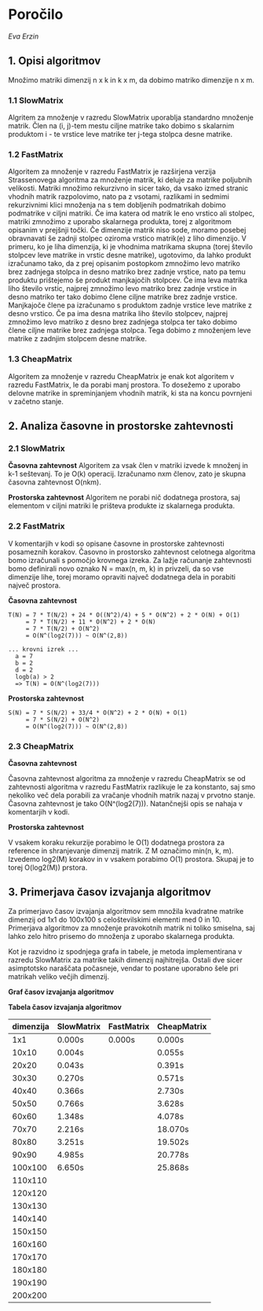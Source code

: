 # Poročilo

*Eva Erzin*

## 1. Opisi algoritmov

Množimo matriki dimenzij n x k in k x m, da dobimo matriko dimenzije n x m.

### 1.1 SlowMatrix

Algritem za množenje v razredu SlowMatrix uporablja standardno množenje matrik. Člen na (i, j)-tem mestu ciljne matrike tako dobimo s skalarnim produktom i - te vrstice leve matrike ter j-tega stolpca desne matrike.

### 1.2 FastMatrix

Algoritem za množenje v razredu FastMatrix je razširjena verzija Strassenovega algoritma za množenje matrik, ki deluje za matrike poljubnih velikosti.
Matriki množimo rekurzivno in sicer tako, da vsako izmed stranic vhodnih matrik razpolovimo, nato pa z vsotami, razlikami in sedmimi rekurzivnimi klici množenja na s tem dobljenih podmatrikah dobimo podmatrike v ciljni matriki.
Če ima katera od matrik le eno vrstico ali stolpec, matriki zmnožimo z uporabo skalarnega produkta, torej z algoritmom opisanim v prejšnji točki.
Če dimenzije matrik niso sode, moramo posebej obravnavati še zadnji stolpec oziroma vrstico matrik(e) z liho dimenzijo. 
V primeru, ko je liha dimenzija, ki je vhodnima matrikama skupna (torej število stolpcev leve matrike in vrstic desne matrike), ugotovimo, da lahko produkt izračunamo tako, da z prej opisanim postopkom zmnožimo levo matriko brez zadnjega stolpca in desno matriko brez zadnje vrstice, nato pa temu produktu prištejemo še produkt manjkajočih stolpcev.
Če ima leva matrika liho število vrstic, najprej zmnožimo levo matriko brez zadnje vrstice in desno matriko ter tako dobimo člene ciljne matrike brez zadnje vrstice. Manjkajoče člene pa izračunamo s produktom zadnje vrstice leve matrike z desno vrstico.
Če pa ima desna matrika liho število stolpcev, najprej zmnožimo levo matriko z desno brez zadnjega stolpca ter tako dobimo člene ciljne matrike brez zadnjega stolpca. Tega dobimo z množenjem leve matrike z zadnjim stolpcem desne matrike.

### 1.3 CheapMatrix

Algoritem za množenje v razredu CheapMatrix je enak kot algoritem v razredu FastMatrix, le da porabi manj prostora. To dosežemo z uporabo delovne matrike in spreminjanjem vhodnih matrik, ki sta na koncu povrnjeni v začetno stanje. 


## 2. Analiza časovne in prostorske zahtevnosti

### 2.1 SlowMatrix

**Časovna zahtevnost**
Algoritem za vsak člen v matriki izvede k množenj in k-1 seštevanj. To je O(k) operacij. Izračunamo nxm členov, zato je skupna časovna zahtevnost O(nkm).

**Prostorska zahtevnost**
Algoritem ne porabi nič dodatnega prostora, saj elementom v ciljni matriki le prišteva produkte iz skalarnega produkta.

### 2.2 FastMatrix

V komentarjih v kodi so opisane časovne in prostorske zahtevnosti posameznih korakov. Časovno in prostorsko zahtevnost celotnega algoritma bomo izračunali s pomočjo krovnega izreka. 
Za lažje računanje zahtevnosti bomo definirali novo oznako N = max(n, m, k) in privzeli, da so vse dimenzije lihe, torej moramo opraviti največ dodatnega dela in porabiti največ prostora.

**Časovna zahtevnost**

```
T(N) = 7 * T(N/2) + 24 * O((N^2)/4) + 5 * O(N^2) + 2 * O(N) + O(1)
     = 7 * T(N/2) + 11 * O(N^2) + 2 * O(N)
     = 7 * T(N/2) + O(N^2)
     = O(N^(log2(7))) ~ O(N^(2,8))
           
... krovni izrek ...
  a = 7
  b = 2
  d = 2
  logb(a) > 2
  => T(N) = O(N^(log2(7)))
```

**Prostorska zahtevnost**

```
S(N) = 7 * S(N/2) + 33/4 * O(N^2) + 2 * O(N) + O(1)
     = 7 * S(N/2) + O(N^2)
     = O(N^(log2(7))) ~ O(N^(2,8))
```

### 2.3 CheapMatrix

**Časovna zahtevnost**

Časovna zahtevnost algoritma za množenje v razredu CheapMatrix se od zahtevnosti algoritma v razredu FastMatrix razlikuje le za konstanto, saj smo nekoliko več dela porabili za vračanje vhodnih matrik nazaj v prvotno stanje. Časovna zahtevnost je tako O(N^(log2(7))). Natančnejši opis se nahaja v komentarjih v kodi.

**Prostorska zahtevnost**

V vsakem koraku rekurzije porabimo le O(1) dodatnega prostora za reference in shranjevanje dimenzij matrik. 
Z M označimo min(n, k, m).
Izvedemo log2(M) korakov in v vsakem porabimo O(1) prostora. Skupaj je to torej O(log2(M)) prstora.

## 3. Primerjava časov izvajanja algoritmov 

Za primerjavo časov izvajanja algoritmov sem množila kvadratne matrike dimenzij od 1x1 do 100x100 s celoštevilskimi elementi med 0 in 10.
Primerjava algoritmov za množenje pravokotnih matrik ni toliko smiselna, saj lahko zelo hitro prisemo do množenja z uporabo skalarnega produkta.

Kot je razvidno iz spodnjega grafa in tabele, je metoda implementirana v razredu SlowMatrix za matrike takih dimenzij najhitrejša. Ostali dve sicer asimptotsko naraščata počasneje, vendar to postane uporabno šele pri matrikah veliko večjih dimenzij.

**Graf časov izvajanja algoritmov**

**Tabela časov izvajanja algoritmov**

|dimenzija|SlowMatrix|FastMatrix|CheapMatrix|
|---|---|---|---|
|1x1|0.000s|0.000s|0.000s|
|10x10|0.004s||0.055s|
|20x20|0.043s||0.391s|
|30x30|0.270s||0.571s|
|40x40|0.366s||2.730s|
|50x50|0.766s||3.628s|
|60x60|1.348s||4.078s|
|70x70|2.216s||18.070s|
|80x80|3.251s||19.502s|
|90x90|4.985s||20.778s|
|100x100|6.650s||25.868s|
|110x110||||
|120x120||||
|130x130||||
|140x140||||
|150x150||||
|160x160||||
|170x170||||
|180x180||||
|190x190||||
|200x200||||
